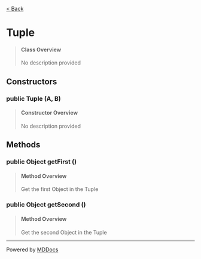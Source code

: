 [< Back](README.md)
# Tuple #
>#### Class Overview ####
>No description provided
## Constructors ##
### public Tuple (A, B) ###
>#### Constructor Overview ####
>No description provided
>
## Methods ##
### public Object getFirst () ###
>#### Method Overview ####
>Get the first Object in the Tuple
>
### public Object getSecond () ###
>#### Method Overview ####
>Get the second Object in the Tuple
>

---
Powered by [MDDocs](https://github.com/VRCube/MDDocs)